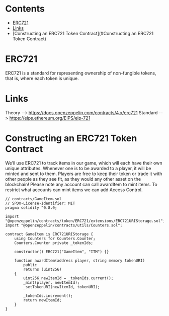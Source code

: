 # Contents

- [ERC721](#ERC721)
- [Links](#Links)
- [Constructing an ERC721 Token Contract](#Constructing an ERC721 Token Contract)

# ERC721
ERC721 is a standard for representing ownership of non-fungible tokens, that is, where each token is unique.

# Links
Theory --> https://docs.openzeppelin.com/contracts/4.x/erc721
Standard --> https://eips.ethereum.org/EIPS/eip-721

# Constructing an ERC721 Token Contract
We’ll use ERC721 to track items in our game, which will each have their own unique attributes. Whenever one is to be awarded to a player, it will be minted and sent to them. Players are free to keep their token or trade it with other people as they see fit, as they would any other asset on the blockchain! Please note any account can call awardItem to mint items. To restrict what accounts can mint items we can add Access Control.

```solidity
// contracts/GameItem.sol
// SPDX-License-Identifier: MIT
pragma solidity ^0.8.0;

import "@openzeppelin/contracts/token/ERC721/extensions/ERC721URIStorage.sol";
import "@openzeppelin/contracts/utils/Counters.sol";

contract GameItem is ERC721URIStorage {
    using Counters for Counters.Counter;
    Counters.Counter private _tokenIds;

    constructor() ERC721("GameItem", "ITM") {}

    function awardItem(address player, string memory tokenURI)
        public
        returns (uint256)
    {
        uint256 newItemId = _tokenIds.current();
        _mint(player, newItemId);
        _setTokenURI(newItemId, tokenURI);

        _tokenIds.increment();
        return newItemId;
    }
}
```
